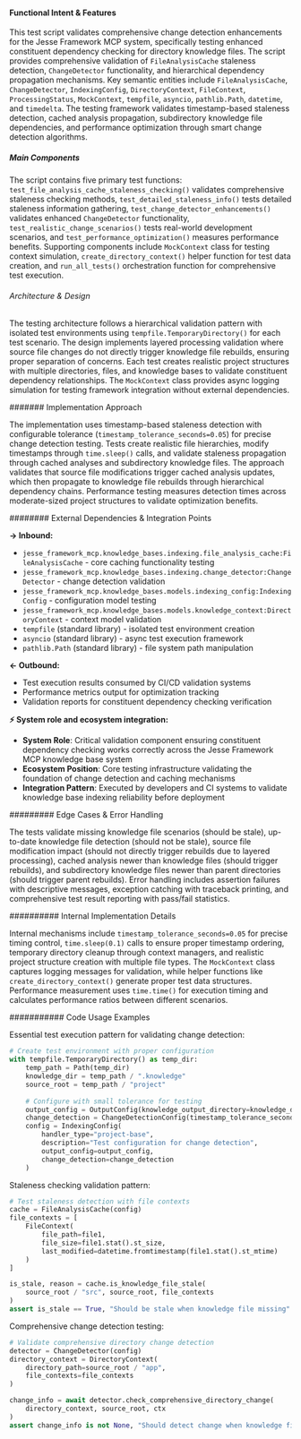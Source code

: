 <!-- CACHE_METADATA_START -->
<!-- Source File: {PROJECT_ROOT}/jesse-framework-mcp/tests/test_comprehensive_change_detection.py -->
<!-- Cached On: 2025-07-05T20:18:12.938712 -->
<!-- Source Modified: 2025-07-05T18:06:16.556812 -->
<!-- Cache Version: 1.0 -->
<!-- CACHE_METADATA_END -->

#### Functional Intent & Features

This test script validates comprehensive change detection enhancements for the Jesse Framework MCP system, specifically testing enhanced constituent dependency checking for directory knowledge files. The script provides comprehensive validation of `FileAnalysisCache` staleness detection, `ChangeDetector` functionality, and hierarchical dependency propagation mechanisms. Key semantic entities include `FileAnalysisCache`, `ChangeDetector`, `IndexingConfig`, `DirectoryContext`, `FileContext`, `ProcessingStatus`, `MockContext`, `tempfile`, `asyncio`, `pathlib.Path`, `datetime`, and `timedelta`. The testing framework validates timestamp-based staleness detection, cached analysis propagation, subdirectory knowledge file dependencies, and performance optimization through smart change detection algorithms.

##### Main Components

The script contains five primary test functions: `test_file_analysis_cache_staleness_checking()` validates comprehensive staleness checking methods, `test_detailed_staleness_info()` tests detailed staleness information gathering, `test_change_detector_enhancements()` validates enhanced `ChangeDetector` functionality, `test_realistic_change_scenarios()` tests real-world development scenarios, and `test_performance_optimization()` measures performance benefits. Supporting components include `MockContext` class for testing context simulation, `create_directory_context()` helper function for test data creation, and `run_all_tests()` orchestration function for comprehensive test execution.

###### Architecture & Design

The testing architecture follows a hierarchical validation pattern with isolated test environments using `tempfile.TemporaryDirectory()` for each test scenario. The design implements layered processing validation where source file changes do not directly trigger knowledge file rebuilds, ensuring proper separation of concerns. Each test creates realistic project structures with multiple directories, files, and knowledge bases to validate constituent dependency relationships. The `MockContext` class provides async logging simulation for testing framework integration without external dependencies.

####### Implementation Approach

The implementation uses timestamp-based staleness detection with configurable tolerance (`timestamp_tolerance_seconds=0.05`) for precise change detection testing. Tests create realistic file hierarchies, modify timestamps through `time.sleep()` calls, and validate staleness propagation through cached analyses and subdirectory knowledge files. The approach validates that source file modifications trigger cached analysis updates, which then propagate to knowledge file rebuilds through hierarchical dependency chains. Performance testing measures detection times across moderate-sized project structures to validate optimization benefits.

######## External Dependencies & Integration Points

**→ Inbound:**
- `jesse_framework_mcp.knowledge_bases.indexing.file_analysis_cache:FileAnalysisCache` - core caching functionality testing
- `jesse_framework_mcp.knowledge_bases.indexing.change_detector:ChangeDetector` - change detection validation
- `jesse_framework_mcp.knowledge_bases.models.indexing_config:IndexingConfig` - configuration model testing
- `jesse_framework_mcp.knowledge_bases.models.knowledge_context:DirectoryContext` - context model validation
- `tempfile` (standard library) - isolated test environment creation
- `asyncio` (standard library) - async test execution framework
- `pathlib.Path` (standard library) - file system path manipulation

**← Outbound:**
- Test execution results consumed by CI/CD validation systems
- Performance metrics output for optimization tracking
- Validation reports for constituent dependency checking verification

**⚡ System role and ecosystem integration:**
- **System Role**: Critical validation component ensuring constituent dependency checking works correctly across the Jesse Framework MCP knowledge base system
- **Ecosystem Position**: Core testing infrastructure validating the foundation of change detection and caching mechanisms
- **Integration Pattern**: Executed by developers and CI systems to validate knowledge base indexing reliability before deployment

######### Edge Cases & Error Handling

The tests validate missing knowledge file scenarios (should be stale), up-to-date knowledge file detection (should not be stale), source file modification impact (should not directly trigger rebuilds due to layered processing), cached analysis newer than knowledge files (should trigger rebuilds), and subdirectory knowledge files newer than parent directories (should trigger parent rebuilds). Error handling includes assertion failures with descriptive messages, exception catching with traceback printing, and comprehensive test result reporting with pass/fail statistics.

########## Internal Implementation Details

Internal mechanisms include `timestamp_tolerance_seconds=0.05` for precise timing control, `time.sleep(0.1)` calls to ensure proper timestamp ordering, temporary directory cleanup through context managers, and realistic project structure creation with multiple file types. The `MockContext` class captures logging messages for validation, while helper functions like `create_directory_context()` generate proper test data structures. Performance measurement uses `time.time()` for execution timing and calculates performance ratios between different scenarios.

########### Code Usage Examples

Essential test execution pattern for validating change detection:

```python
# Create test environment with proper configuration
with tempfile.TemporaryDirectory() as temp_dir:
    temp_path = Path(temp_dir)
    knowledge_dir = temp_path / ".knowledge"
    source_root = temp_path / "project"
    
    # Configure with small tolerance for testing
    output_config = OutputConfig(knowledge_output_directory=knowledge_dir)
    change_detection = ChangeDetectionConfig(timestamp_tolerance_seconds=0.05)
    config = IndexingConfig(
        handler_type="project-base",
        description="Test configuration for change detection",
        output_config=output_config,
        change_detection=change_detection
    )
```

Staleness checking validation pattern:

```python
# Test staleness detection with file contexts
cache = FileAnalysisCache(config)
file_contexts = [
    FileContext(
        file_path=file1,
        file_size=file1.stat().st_size,
        last_modified=datetime.fromtimestamp(file1.stat().st_mtime)
    )
]

is_stale, reason = cache.is_knowledge_file_stale(
    source_root / "src", source_root, file_contexts
)
assert is_stale == True, "Should be stale when knowledge file missing"
```

Comprehensive change detection testing:

```python
# Validate comprehensive directory change detection
detector = ChangeDetector(config)
directory_context = DirectoryContext(
    directory_path=source_root / "app",
    file_contexts=file_contexts
)

change_info = await detector.check_comprehensive_directory_change(
    directory_context, source_root, ctx
)
assert change_info is not None, "Should detect change when knowledge file missing"
```